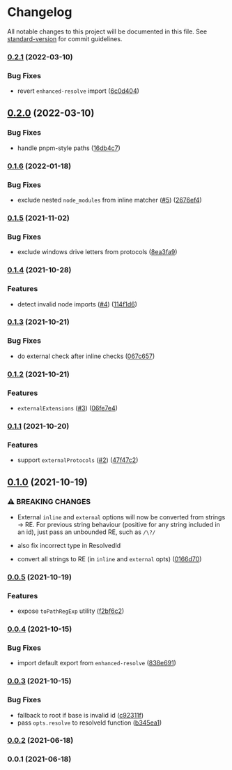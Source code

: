 # Changelog

All notable changes to this project will be documented in this file. See [standard-version](https://github.com/conventional-changelog/standard-version) for commit guidelines.

### [0.2.1](https://github.com/unjs/externality/compare/v0.2.0...v0.2.1) (2022-03-10)


### Bug Fixes

* revert `enhanced-resolve` import ([6c0d404](https://github.com/unjs/externality/commit/6c0d4040ccd193c512d993add927900370d19728))

## [0.2.0](https://github.com/unjs/externality/compare/v0.1.6...v0.2.0) (2022-03-10)


### Bug Fixes

* handle pnpm-style paths ([16db4c7](https://github.com/unjs/externality/commit/16db4c7e6fb83e8427746c843a64a526a19ffe00))

### [0.1.6](https://github.com/unjs/externality/compare/v0.1.5...v0.1.6) (2022-01-18)


### Bug Fixes

* exclude nested `node_modules` from inline matcher ([#5](https://github.com/unjs/externality/issues/5)) ([2676ef4](https://github.com/unjs/externality/commit/2676ef4547508cd04c82d61797795e8f23c479c5))

### [0.1.5](https://github.com/unjs/externality/compare/v0.1.4...v0.1.5) (2021-11-02)


### Bug Fixes

* exclude windows drive letters from protocols ([8ea3fa9](https://github.com/unjs/externality/commit/8ea3fa947cfa0bdd9d503c9bf35f56841a9b68e0))

### [0.1.4](https://github.com/unjs/externality/compare/v0.1.3...v0.1.4) (2021-10-28)


### Features

* detect invalid node imports ([#4](https://github.com/unjs/externality/issues/4)) ([114f1d6](https://github.com/unjs/externality/commit/114f1d6ad947fe0da2c472c65e73592ec983c6a2))

### [0.1.3](https://github.com/unjs/externality/compare/v0.1.2...v0.1.3) (2021-10-21)


### Bug Fixes

* do external check after inline checks ([067c657](https://github.com/unjs/externality/commit/067c6577ccbc52cd7cc6b50bddfff26c39fa7d34))

### [0.1.2](https://github.com/unjs/externality/compare/v0.1.1...v0.1.2) (2021-10-21)


### Features

* `externalExtensions` ([#3](https://github.com/unjs/externality/issues/3)) ([06fe7e4](https://github.com/unjs/externality/commit/06fe7e4da57146dccfd1672c9389760cfe4399fd))

### [0.1.1](https://github.com/unjs/externality/compare/v0.1.0...v0.1.1) (2021-10-20)


### Features

* support `externalProtocols` ([#2](https://github.com/unjs/externality/issues/2)) ([47f47c2](https://github.com/unjs/externality/commit/47f47c2456690652c07b0a26d7fbfee0bd92750b))

## [0.1.0](https://github.com/unjs/externality/compare/v0.0.5...v0.1.0) (2021-10-19)


### ⚠ BREAKING CHANGES

* External `inline` and `external` options will now be converted from strings -> RE. For previous string behaviour (positive for any string included in an id), just pass an unbounded RE, such as `/\?/`

* also fix incorrect type in ResolvedId

* convert all strings to RE (in `inline` and `external` opts) ([0166d70](https://github.com/unjs/externality/commit/0166d7033410bb7c47503fec7ac4c9e5ce2dd869))

### [0.0.5](https://github.com/unjs/externality/compare/v0.0.4...v0.0.5) (2021-10-19)


### Features

* expose `toPathRegExp` utility ([f2bf6c2](https://github.com/unjs/externality/commit/f2bf6c2a59934319f3f92f205e8adc08ee738cca))

### [0.0.4](https://github.com/unjs/externality/compare/v0.0.3...v0.0.4) (2021-10-15)


### Bug Fixes

* import default export from `enhanced-resolve` ([838e691](https://github.com/unjs/externality/commit/838e691b05877014da6b89cd896146d3e4a87a56))

### [0.0.3](https://github.com/unjs/externality/compare/v0.0.2...v0.0.3) (2021-10-15)


### Bug Fixes

* fallback to root if base is invalid id ([c92311f](https://github.com/unjs/externality/commit/c92311f2eed1dbe3e22d81a853416c7544dd4754))
* pass `opts.resolve` to resolveId function ([b345ea1](https://github.com/unjs/externality/commit/b345ea1ea060d591f21f20ccc1a2db389f46e551))

### [0.0.2](https://github.com/unjs/externality/compare/v0.0.1...v0.0.2) (2021-06-18)

### 0.0.1 (2021-06-18)
